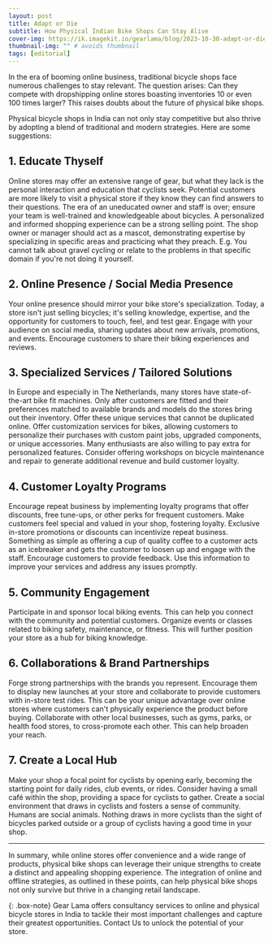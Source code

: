 ```yaml
---
layout: post
title: Adapt or Die
subtitle: How Physical Indian Bike Shops Can Stay Alive
cover-img: https://ik.imagekit.io/gearlama/blog/2023-10-30-adapt-or-die_y6-J8lXx0.jpg?updatedAt=1698653278140
thumbnail-img: "" # avoids thumbnail
tags: [editorial]
---
```


In the era of booming online business, traditional bicycle shops face numerous challenges to stay relevant. The question arises: Can they compete with dropshipping online stores boasting inventories 10 or even 100 times larger? This raises doubts about the future of physical bike shops.

Physical bicycle shops in India can not only stay competitive but also thrive by adopting a blend of traditional and modern strategies. Here are some suggestions:

## 1. Educate Thyself
Online stores may offer an extensive range of gear, but what they lack is the personal interaction and education that cyclists seek. Potential customers are more likely to visit a physical store if they know they can find answers to their questions. The era of an uneducated owner and staff is over; ensure your team is well-trained and knowledgeable about bicycles. A personalized and informed shopping experience can be a strong selling point. The shop owner or manager should act as a mascot, demonstrating expertise by specializing in specific areas and practicing what they preach. E.g. You cannot talk about gravel cycling or relate to the problems in that specific domain if you're not doing it yourself.

## 2. Online Presence / Social Media Presence
Your online presence should mirror your bike store's specialization. Today, a store isn't just selling bicycles; it's selling knowledge, expertise, and the opportunity for customers to touch, feel, and test gear. Engage with your audience on social media, sharing updates about new arrivals, promotions, and events. Encourage customers to share their biking experiences and reviews.

## 3. Specialized Services / Tailored Solutions
In Europe and especially in The Netherlands, many stores have state-of-the-art bike fit machines. Only after customers are fitted and their preferences matched to available brands and models do the stores bring out their inventory. Offer these unique services that cannot be duplicated online. Offer customization services for bikes, allowing customers to personalize their purchases with custom paint jobs, upgraded components, or unique accessories. Many enthusiasts are also willing to pay extra for personalized features. Consider offering workshops on bicycle maintenance and repair to generate additional revenue and build customer loyalty.

## 4. Customer Loyalty Programs
Encourage repeat business by implementing loyalty programs that offer discounts, free tune-ups, or other perks for frequent customers. Make customers feel special and valued in your shop, fostering loyalty. Exclusive in-store promotions or discounts can incentivize repeat business. Something as simple as offering a cup of quality coffee to a customer acts as an icebreaker and gets the customer to loosen up and engage with the staff. Encourage customers to provide feedback. Use this information to improve your services and address any issues promptly.

## 5. Community Engagement
Participate in and sponsor local biking events. This can help you connect with the community and potential customers. Organize events or classes related to biking safety, maintenance, or fitness. This will further position your store as a hub for biking knowledge.

## 6. Collaborations & Brand Partnerships
Forge strong partnerships with the brands you represent. Encourage them to display new launches at your store and collaborate to provide customers with in-store test rides. This can be your unique advantage over online stores where customers can't physically experience the product before buying. Collaborate with other local businesses, such as gyms, parks, or health food stores, to cross-promote each other. This can help broaden your reach.

## 7. Create a Local Hub
Make your shop a focal point for cyclists by opening early, becoming the starting point for daily rides, club events, or rides. Consider having a small café within the shop, providing a space for cyclists to gather. Create a social environment that draws in cyclists and fosters a sense of community. Humans are social animals. Nothing draws in more cyclists than the sight of bicycles parked outside or a group of cyclists having a good time in your shop.

----

In summary, while online stores offer convenience and a wide range of products, physical bike shops can leverage their unique strengths to create a distinct and appealing shopping experience. The integration of online and offline strategies, as outlined in these points, can help physical bike shops not only survive but thrive in a changing retail landscape.

{: .box-note}
Gear Lama offers consultancy services to online and physical bicycle stores in India to tackle their most important challenges and capture their greatest opportunities. Contact Us to unlock the potential of your store.
